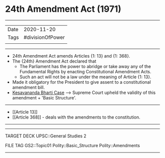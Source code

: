 # 24th Amendment Act (1971)

***

|      |                  |
| ---- | ---------------- |
| Date | 2020-11-20       |
| Tags | #divisionOfPower |
|      |                  |

***

*   24th Amendment Act amends Articles {1: 13} and {1: 368}.
*   The {24th} Amendment Act declared that
    *   The Parliament has the power to abridge or take away any of the Fundamental Rights by enacting Constitutional Amendment Acts.
    *   Such an act will not be a law under the meaning of Article {1: 13}.
*   Made it obligatory for the President to give assent to a constitutional amendment bill.
*   [Kesavananda Bharti Case](Kesavananda%20Bharti%20Case.md) --> Supreme Court upheld the validity of this amendment + 'Basic Structure'.

***

*   [[Article 13]]
*   [[Article 368]] - deals with the amendments to the constitution.

***
---
TARGET DECK
UPSC::General Studies 2

FILE TAG
GS2::Topic01 Polity::Basic_Structure Polity::Amendments

---


